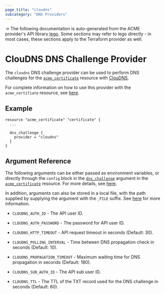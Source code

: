 ```yaml
---
page_title: "cloudns"
subcategory: "DNS Providers"
---
```


-> The following documentation is auto-generated from the ACME
provider's API library [lego](https://go-acme.github.io/lego/).  Some
sections may refer to lego directly - in most cases, these sections
apply to the Terraform provider as well.

# ClouDNS DNS Challenge Provider

The `cloudns` DNS challenge provider can be used to perform DNS challenges for
the [`acme_certificate`][resource-acme-certificate] resource with
[ClouDNS](https://www.cloudns.net).

[resource-acme-certificate]: ../resources/certificate.md

For complete information on how to use this provider with the `acme_certifiate`
resource, see [here][resource-acme-certificate-dns-challenges].

[resource-acme-certificate-dns-challenges]: ../resources/certificate.md#using-dns-challenges

## Example

```hcl
resource "acme_certificate" "certificate" {
  ...

  dns_challenge {
    provider = "cloudns"
  }
}
```
## Argument Reference

The following arguments can be either passed as environment variables, or
directly through the `config` block in the
[`dns_challenge`][resource-acme-certificate-dns-challenge-arg] argument in the
[`acme_certificate`][resource-acme-certificate] resource. For more details, see
[here][resource-acme-certificate-dns-challenges].

[resource-acme-certificate-dns-challenge-arg]: ../resources/certificate.md#dns_challenge

In addition, arguments can also be stored in a local file, with the path
supplied by supplying the argument with the `_FILE` suffix. See
[here][acme-certificate-file-arg-example] for more information.

[acme-certificate-file-arg-example]: ../resources/certificate.md#using-variable-files-for-provider-arguments

* `CLOUDNS_AUTH_ID` - The API user ID.
* `CLOUDNS_AUTH_PASSWORD` - The password for API user ID.

* `CLOUDNS_HTTP_TIMEOUT` - API request timeout in seconds (Default: 30).
* `CLOUDNS_POLLING_INTERVAL` - Time between DNS propagation check in seconds (Default: 10).
* `CLOUDNS_PROPAGATION_TIMEOUT` - Maximum waiting time for DNS propagation in seconds (Default: 180).
* `CLOUDNS_SUB_AUTH_ID` - The API sub user ID.
* `CLOUDNS_TTL` - The TTL of the TXT record used for the DNS challenge in seconds (Default: 60).


